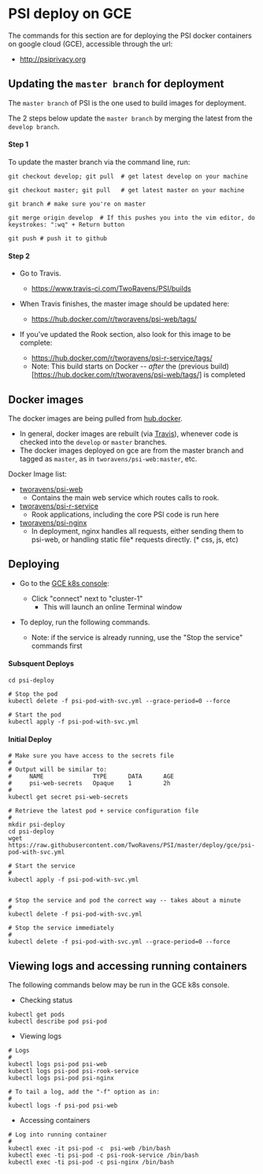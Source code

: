 # PSI deploy on GCE

The commands for this section are for deploying the PSI docker containers on google cloud (GCE), accessible through the url:
  - http://psiprivacy.org

## Updating the `master branch` for deployment

The `master branch` of PSI is the one used to build images for deployment.

The 2 steps below update the `master branch` by merging the latest from the `develop branch`.


#### Step 1

To update the master branch via the command line, run:

```
git checkout develop; git pull  # get latest develop on your machine

git checkout master; git pull   # get latest master on your machine

git branch # make sure you're on master

git merge origin develop  # If this pushes you into the vim editor, do keystrokes: ":wq" + Return button

git push # push it to github
```

#### Step 2

- Go to Travis.  
  - https://www.travis-ci.com/TwoRavens/PSI/builds
  
- When Travis finishes, the master image should be updated here:
  - https://hub.docker.com/r/tworavens/psi-web/tags/

- If you've updated the Rook section, also look for this image to be complete:
  - https://hub.docker.com/r/tworavens/psi-r-service/tags/
  - Note: This build starts on Docker -- _after_ the (previous build)[https://hub.docker.com/r/tworavens/psi-web/tags/] is completed


## Docker images

The docker images are being pulled from [hub.docker](https://hub.docker.com/r/tworavens).  
- In general, docker images are rebuilt (via [Travis](https://www.travis-ci.com/TwoRavens/PSI)), whenever code is checked into the `develop` or `master` branches.
- The docker images deployed on gce are from the master branch and tagged as `master`, as in `tworavens/psi-web:master`, etc.

Docker Image list:

- [tworavens/psi-web](https://hub.docker.com/r/tworavens/psi-web/tags/)
  - Contains the main web service which routes calls to rook.
- [tworavens/psi-r-service](https://hub.docker.com/r/tworavens/psi-r-service/tags/)
  - Rook applications, including the core PSI code is run here
- [tworavens/psi-nginx](https://hub.docker.com/r/tworavens/psi-nginx/tags/)
  - In deployment, nginx handles all requests, either sending them to psi-web, or handling static file* requests directly.  (* css, js, etc)


## Deploying

- Go to the [GCE k8s console](https://console.cloud.google.com/kubernetes/list):
  - Click "connect" next to "cluster-1"
    - This will launch an online Terminal window

- To deploy, run the following commands.  
  - Note: if the service is already running, use the "Stop the service" commands first

#### Subsquent Deploys

```
cd psi-deploy

# Stop the pod
kubectl delete -f psi-pod-with-svc.yml --grace-period=0 --force

# Start the pod
kubectl apply -f psi-pod-with-svc.yml

```



#### Initial Deploy

```
# Make sure you have access to the secrets file
#
# Output will be similar to:
#     NAME              TYPE      DATA      AGE
#     psi-web-secrets   Opaque    1         2h
#
kubectl get secret psi-web-secrets

# Retrieve the latest pod + service configuration file
#    
mkdir psi-deploy
cd psi-deploy
wget https://raw.githubusercontent.com/TwoRavens/PSI/master/deploy/gce/psi-pod-with-svc.yml

# Start the service
#
kubectl apply -f psi-pod-with-svc.yml


# Stop the service and pod the correct way -- takes about a minute
#
kubectl delete -f psi-pod-with-svc.yml

# Stop the service immediately
#
kubectl delete -f psi-pod-with-svc.yml --grace-period=0 --force
```

## Viewing logs and accessing running containers

The following commands below may be run in the GCE k8s console.

- Checking status

```
kubectl get pods
kubectl describe pod psi-pod
```

- Viewing logs

```
# Logs
#
kubectl logs psi-pod psi-web
kubectl logs psi-pod psi-rook-service
kubectl logs psi-pod psi-nginx

# To tail a log, add the "-f" option as in:
#
kubectl logs -f psi-pod psi-web
```

- Accessing containers

```
# Log into running container
#
kubectl exec -it psi-pod -c  psi-web /bin/bash
kubectl exec -ti psi-pod -c psi-rook-service /bin/bash
kubectl exec -ti psi-pod -c psi-nginx /bin/bash
```
